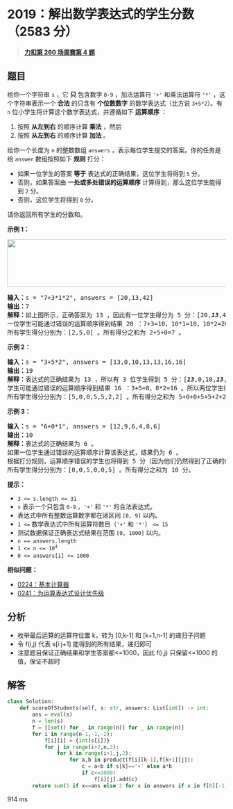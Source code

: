 # 2019：解出数学表达式的学生分数（2583 分）


> <u>**[力扣第 260 场周赛第 4 题](https://leetcode.cn/problems/the-score-of-students-solving-math-expression/)**</u>

## 题目

<p>给你一个字符串 <code>s</code> ，它 <strong>只</strong> 包含数字 <code>0-9</code> ，加法运算符 <code>'+'</code> 和乘法运算符 <code>'*'</code> ，这个字符串表示一个 <strong>合法</strong> 的只含有 <strong>个位数</strong><strong>数字</strong> 的数学表达式（比方说 <code>3+5*2</code>）。有 <code>n</code> 位小学生将计算这个数学表达式，并遵循如下 <strong>运算顺序</strong> ：</p>

<ol>
<li>按照 <strong>从左到右</strong> 的顺序计算 <strong>乘法</strong> ，然后</li>
<li>按照 <strong>从左到右</strong> 的顺序计算 <strong>加法</strong> 。</li>
</ol>

<p>给你一个长度为 <code>n</code> 的整数数组 <code>answers</code> ，表示每位学生提交的答案。你的任务是给 <code>answer</code> 数组按照如下 <strong>规则</strong> 打分：</p>

<ul>
<li>如果一位学生的答案 <strong>等于</strong> 表达式的正确结果，这位学生将得到 <code>5</code> 分。</li>
<li>否则，如果答案由 <strong>一处或多处错误的运算顺序</strong> 计算得到，那么这位学生能得到 <code>2</code> 分。</li>
<li>否则，这位学生将得到 <code>0</code> 分。</li>
</ul>

<p>请你返回所有学生的分数和。</p>



<p><strong>示例 1：</strong></p>

<p><img alt="" src="https://assets.leetcode.com/uploads/2021/09/17/student_solving_math.png" style="width: 678px; height: 109px;"></p>

<pre><b>输入：</b>s = "7+3*1*2", answers = [20,13,42]
<b>输出：</b>7
<b>解释：</b>如上图所示，正确答案为 13 ，因此有一位学生得分为 5 分：[20,<em><strong>13</strong></em>,42] 。
一位学生可能通过错误的运算顺序得到结果 20 ：7+3=10，10*1=10，10*2=20 。所以这位学生得分为 2 分：[<em><strong>20</strong></em>,13,42] 。
所有学生得分分别为：[2,5,0] 。所有得分之和为 2+5+0=7 。
</pre>

<p><strong>示例 2：</strong></p>

<pre><b>输入：</b>s = "3+5*2", answers = [13,0,10,13,13,16,16]
<b>输出：</b>19
<b>解释：</b>表达式的正确结果为 13 ，所以有 3 位学生得到 5 分：[<em><strong>13</strong></em>,0,10,<em><strong>13</strong></em>,<em><strong>13</strong></em>,16,16] 。
学生可能通过错误的运算顺序得到结果 16 ：3+5=8，8*2=16 。所以两位学生得到 2 分：[13,0,10,13,13,<em><strong>16</strong></em>,<em><strong>16</strong></em>] 。
所有学生得分分别为：[5,0,0,5,5,2,2] 。所有得分之和为 5+0+0+5+5+2+2=19 。
</pre>

<p><strong>示例 3：</strong></p>

<pre><b>输入：</b>s = "6+0*1", answers = [12,9,6,4,8,6]
<b>输出：</b>10
<b>解释：</b>表达式的正确结果为 6 。
如果一位学生通过错误的运算顺序计算该表达式，结果仍为 6 。
根据打分规则，运算顺序错误的学生也将得到 5 分（因为他们仍然得到了正确的结果），而不是 2 分。
所有学生得分分别为：[0,0,5,0,0,5] 。所有得分之和为 10 分。
</pre>



<p><strong>提示：</strong></p>

<ul>
<li><code>3 &lt;= s.length &lt;= 31</code></li>
<li><code>s</code> 表示一个只包含 <code>0-9</code> ，<code>'+'</code> 和 <code>'*'</code> 的合法表达式。</li>
<li>表达式中所有整数运算数字都在闭区间 <code>[0, 9]</code> 以内。</li>
<li><code>1 &lt;=</code> 数学表达式中所有运算符数目（<code>'+'</code> 和 <code>'*'</code>） <code>&lt;= 15</code></li>
<li>测试数据保证正确表达式结果在范围 <code>[0, 1000]</code> 以内。</li>
<li><code>n == answers.length</code></li>
<li><code>1 &lt;= n &lt;= 10<sup>4</sup></code></li>
<li><code>0 &lt;= answers[i] &lt;= 1000</code></li>
</ul>


**相似问题：**
- [0224：基本计算器](/leetcode/0224)
- [0241：为运算表达式设计优先级](/leetcode/0241)


## 分析

- 枚举最后运算的运算符位置 k，转为 [0,k-1] 和 [k+1,n-1] 的递归子问题
- 令 f(i,j) 代表 s[i:j+1] 能得到的所有结果，递归即可
- 注意题目保证正确结果和学生答案都<=1000，因此 f(i,j) 只保留<=1000 的值，保证不超时

## 解答


```python
class Solution:
    def scoreOfStudents(self, s: str, answers: List[int]) -> int:
        ans = eval(s)
        n = len(s)
        f = [[set() for _ in range(n)] for _ in range(n)]
        for i in range(n-1,-1,-2):
            f[i][i] = {int(s[i])}
            for j in range(i+2,n,2):
                for k in range(i+1,j,2):
                    for a,b in product(f[i][k-1],f[k+1][j]):
                        c = a+b if s[k]=='+' else a*b
                        if c<=1000:
                            f[i][j].add(c)
        return sum(5 if x==ans else 2 for x in answers if x in f[0][-1])
```
914 ms
